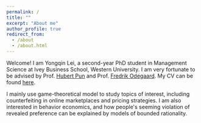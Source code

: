 ```yaml
---
permalink: /
title: ""
excerpt: "About me"
author_profile: true
redirect_from: 
  - /about
  - /about.html
---
```


Welcome! I am Yongqin Lei, a second-year PhD student in Management Science at Ivey Business School, Western University. I am very fortunate to be advised by Prof. [Hubert Pun](https://www.ivey.uwo.ca/faculty/directory/hubert-pun/) and Prof. [Fredrik Odegaard](https://www.ivey.uwo.ca/faculty/directory/fredrik-odegaard/). My CV can be found [here](https://iveyca-my.sharepoint.com/:b:/g/personal/ylei_phd_ivey_ca/ETvuJMfUGppJjnNemIZDgz4Bs85rLJW5dJPG2XKDJgO7CA?e=gslXbo).

I mainly use game-theoretical model to study topics of interest, including counterfeiting in online marketplaces and pricing strategies. I am also interested in behavior economics, and how people's seeming violation of revealed preference can be explained by models of bounded rationality. 





